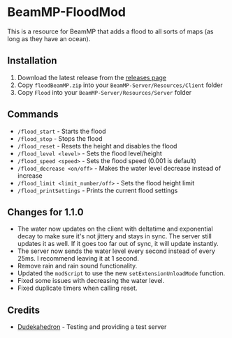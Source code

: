 # BeamMP-FloodMod

This is a resource for BeamMP that adds a flood to all sorts of maps (as long as they have an ocean).

## Installation
1. Download the latest release from the [releases page](https://github.com/vulcan-dev/BeamMP-FloodMod/releases)
2. Copy `floodBeamMP.zip` into your `BeamMP-Server/Resources/Client` folder
3. Copy `Flood` into your `BeamMP-Server/Resources/Server` folder

## Commands
- `/flood_start` - Starts the flood
- `/flood_stop` - Stops the flood
- `/flood_reset` - Resets the height and disables the flood
- `/flood_level <level>` - Sets the flood level/height
- `/flood_speed <speed>` - Sets the flood speed (0.001 is default)
- `/flood_decrease <on/off>` - Makes the water level decrease instead of increase
- `/flood_limit <limit_number/off>` - Sets the flood height limit
- `/flood_printSettings` - Prints the current flood settings

## Changes for 1.1.0
- The water now updates on the client with deltatime and exponential decay to make sure it's not jittery and stays in sync. The server still updates it as well. If it goes too far out of sync, it will update instantly.
- The server now sends the water level every second instead of every 25ms. I recommend leaving it at 1 second.
- Remove rain and rain sound functionality. 
- Updated the `modScript` to use the new `setExtensionUnloadMode` function.
- Fixed some issues with decreasing the water level.
- Fixed duplicate timers when calling reset.

## Credits
- [Dudekahedron](https://github.com/StanleyDudek) - Testing and providing a test server